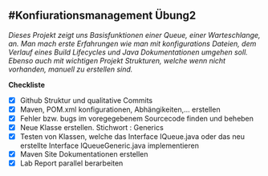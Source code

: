 #Konfiurationsmanagement Übung2
---
*Dieses Projekt zeigt uns Basisfunktionen einer Queue, einer Warteschlange, an.*
*Man mach erste Erfahrungen wie man mit konfigurations Dateien, dem Verlauf eines Build Lifecycles und Java Dokumentationen umgehen soll.*
*Ebenso auch mit wichtigen Projekt Strukturen, welche wenn nicht vorhanden, manuell zu erstellen sind.*


**Checkliste**
- [x] Github Struktur und qualitative Commits
- [x] Maven, POM.xml konfigurationen, Abhängikeiten,... erstellen
- [x] Fehler bzw. bugs im voregegebenem Sourcecode finden und beheben
- [x] Neue Klasse erstellen. Stichwort : Generics
- [x] Testen von Klassen, welche das Interface IQueue.java oder das neu erstellte Interface IQueueGeneric.java implementieren
- [x] Maven Site Dokumentationen erstellen
- [x] Lab Report parallel berarbeiten 